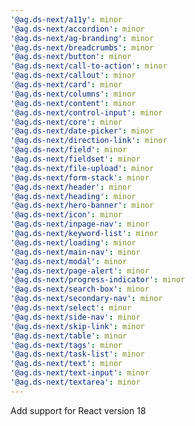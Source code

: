 ```yaml
---
'@ag.ds-next/a11y': minor
'@ag.ds-next/accordion': minor
'@ag.ds-next/ag-branding': minor
'@ag.ds-next/breadcrumbs': minor
'@ag.ds-next/button': minor
'@ag.ds-next/call-to-action': minor
'@ag.ds-next/callout': minor
'@ag.ds-next/card': minor
'@ag.ds-next/columns': minor
'@ag.ds-next/content': minor
'@ag.ds-next/control-input': minor
'@ag.ds-next/core': minor
'@ag.ds-next/date-picker': minor
'@ag.ds-next/direction-link': minor
'@ag.ds-next/field': minor
'@ag.ds-next/fieldset': minor
'@ag.ds-next/file-upload': minor
'@ag.ds-next/form-stack': minor
'@ag.ds-next/header': minor
'@ag.ds-next/heading': minor
'@ag.ds-next/hero-banner': minor
'@ag.ds-next/icon': minor
'@ag.ds-next/inpage-nav': minor
'@ag.ds-next/keyword-list': minor
'@ag.ds-next/loading': minor
'@ag.ds-next/main-nav': minor
'@ag.ds-next/modal': minor
'@ag.ds-next/page-alert': minor
'@ag.ds-next/progress-indicator': minor
'@ag.ds-next/search-box': minor
'@ag.ds-next/secondary-nav': minor
'@ag.ds-next/select': minor
'@ag.ds-next/side-nav': minor
'@ag.ds-next/skip-link': minor
'@ag.ds-next/table': minor
'@ag.ds-next/tags': minor
'@ag.ds-next/task-list': minor
'@ag.ds-next/text': minor
'@ag.ds-next/text-input': minor
'@ag.ds-next/textarea': minor
---
```


Add support for React version 18
